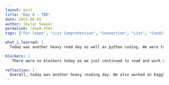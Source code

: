 ```yaml
---
layout: post
title: "Day 8 – TBD"
date: 2025-06-05
author: Skylar Sawyer
permalink: /day8.html
tags: ["For loops", "List Comprehension", "Connection", "List", "Conditionals"]

what_i_learned: |
  Today was another heavy read day as well as python coding. We were tasked to complete the intro for Python on Kaggle. For me I am already familair with these things, but it is great practice. We also would work on completing different codes throughout the day and seeing everyone come up with different solutions for the problems was very informative as we discussed why and how we came up with it.

blockers: |
   There were no blockers today as we just continued to read and work on Kaggle for more practice on Python.
   
reflection: |
  Overall, today was another heavy reading day. We also worked on Kaggle , which I can appreciate for the additional practice and review. Tomorrow we are going to start discussing some of the math concepts that we will be using to complete the project which I am looking forward to.
---
```

